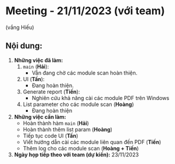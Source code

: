 # Meeting - 21/11/2023 (với team)
(vắng Hiếu)
## Nội dung:
1. **Những việc đã làm:**
    1. `main` (**Hải**):
        - Vẫn đang chờ các module scan hoàn thiện.
    2. UI (**Tấn**):
        - Đang hoàn thiện.
    3. Generate report (**Tiến**):
        - Nghiên cứu khả năng cài các module PDF trên Windows
    4. List parameter cho các module scan (**Hoàng**)
        - Đang hoàn thiện
2. **Những việc cần làm:**
    - Hoàn thành hàm `main` (**Hải**)
    - Hoàn thành thêm list param (**Hoàng**)
    - Tiếp tục code UI (**Tấn**)
    - Viết hướng dẫn cài các module liên quan đến PDF (**Tiến**)
    - Thêm log cho các module scan (**Hoàng + Tiến**)
3. **Ngày họp tiếp theo với team (dự kiến):** 23/11/2023
